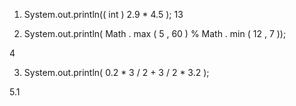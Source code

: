 1. System.out.println(( int ) 2.9 * 4.5 );
13

2. System.out.println( Math . max ( 5 , 60 ) % Math . min ( 12 , 7 )); 

4

3. System.out.println( 0.2 * 3 / 2 + 3 / 2 * 3.2 ); 

5.1